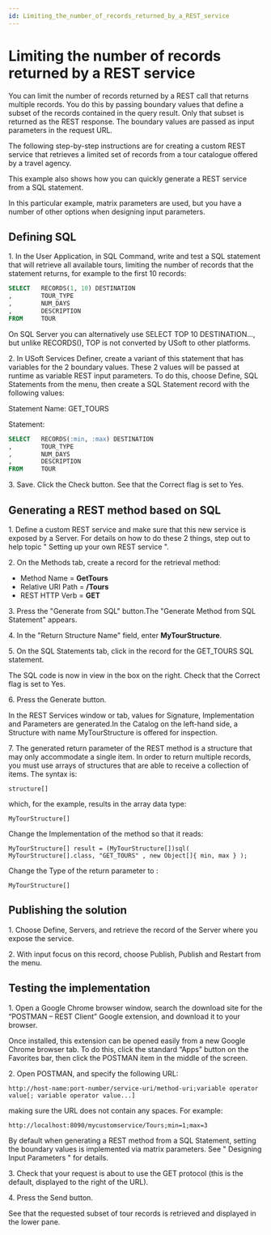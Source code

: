 ```yaml
---
id: Limiting_the_number_of_records_returned_by_a_REST_service
---
```


# Limiting the number of records returned by a REST service

You can limit the number of records returned by a REST call that returns multiple records. You do this by passing boundary values that define a subset of the records contained in the query result. Only that subset is returned as the REST response. The boundary values are passed as input parameters in the request URL.

The following step-by-step instructions are for creating a custom REST service that retrieves a limited set of records from a tour catalogue offered by a travel agency.

This example also shows how you can quickly generate a REST service from a SQL statement.

In this particular example, matrix parameters are used, but you have a number of other options when designing input parameters.

## Defining SQL

1. In the User Application, in SQL Command, write and test a SQL statement that will retrieve all available tours, limiting the number of records that the statement returns, for example to the first 10 records:

```sql
SELECT   RECORDS(1, 10) DESTINATION
,        TOUR_TYPE
,        NUM_DAYS
,        DESCRIPTION
FROM     TOUR

```

On SQL Server you can alternatively use SELECT TOP 10 DESTINATION..., but unlike RECORDS(), TOP is not converted by USoft to other platforms.

2. In USoft Services Definer, create a variant of this statement that has variables for the 2 boundary values. These 2 values will be passed at runtime as variable REST input parameters. To do this, choose Define, SQL Statements from the menu, then create a SQL Statement record with the following values:

Statement Name: GET_TOURS

Statement:

```sql
SELECT   RECORDS(:min, :max) DESTINATION
,        TOUR_TYPE
,        NUM_DAYS
,        DESCRIPTION
FROM     TOUR

```

3. Save. Click the Check button. See that the Correct flag is set to Yes.

## Generating a REST method based on SQL

1. Define a custom REST service and make sure that this new service is exposed by a Server. For details on how to do these 2 things, step out to help topic " Setting up your own REST service ".

2. On the Methods tab, create a record for the retrieval method:

- Method Name = **GetTours**
- Relative URI Path = **/Tours**
- REST HTTP Verb = **GET**

3. Press the "Generate from SQL" button.The "Generate Method from SQL Statement" appears.

4. In the "Return Structure Name" field, enter **MyTourStructure**.

5. On the SQL Statements tab, click in the record for the GET_TOURS SQL statement.

The SQL code is now in view in the box on the right. Check that the Correct flag is set to Yes.

6. Press the Generate button.

In the REST Services window or tab, values for Signature, Implementation and Parameters are generated.In the Catalog on the left-hand side, a Structure with name MyTourStructure is offered for inspection.

7. The generated return parameter of the REST method is a structure that may only accommodate a single item. In order to return multiple records, you must use arrays of structures that are able to receive a collection of items. The syntax is:

```
structure[]
```

which, for the example, results in the array data type:

```
MyTourStructure[]
```

Change the Implementation of the method so that it reads:

```
MyTourStructure[] result = (MyTourStructure[])sql( MyTourStructure[].class, "GET_TOURS" , new Object[]{ min, max } );
```

Change the Type of the return parameter to :

```
MyTourStructure[]
```

## Publishing the solution

1. Choose Define, Servers, and retrieve the record of the Server where you expose the service.

2. With input focus on this record, choose Publish, Publish and Restart from the menu.

## Testing the implementation

1. Open a Google Chrome browser window, search the download site for the “POSTMAN – REST Client” Google extension, and download it to your browser.

Once installed, this extension can be opened easily from a new Google Chrome browser tab. To do this, click the standard “Apps” button on the Favorites bar, then click the POSTMAN item in the middle of the screen.

2. Open POSTMAN, and specify the following URL:

```
http://host-name:port-number/service-uri/method-uri;variable operator value[; variable operator value...]
```

making sure the URL does not contain any spaces. For example:

```
http://localhost:8090/mycustomservice/Tours;min=1;max=3
```

By default when generating a REST method from a SQL Statement, setting the boundary values is implemented via matrix parameters. See " Designing Input Parameters " for details.

3. Check that your request is about to use the GET protocol (this is the default, displayed to the right of the URL).

4. Press the Send button.

See that the requested subset of tour records is retrieved and displayed in the lower pane.

 
